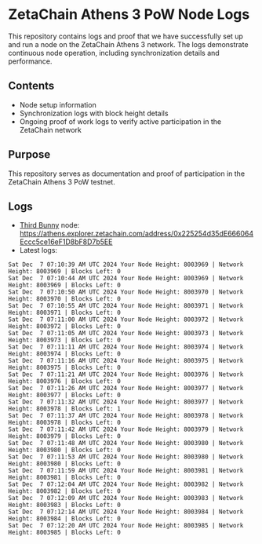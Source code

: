 # ZetaChain Athens 3 PoW Node Logs
This repository contains logs and proof that we have successfully set up and run a node on the ZetaChain Athens 3 network. The logs demonstrate continuous node operation, including synchronization details and performance.

## Contents
- Node setup information
- Synchronization logs with block height details
- Ongoing proof of work logs to verify active participation in the ZetaChain network

## Purpose
This repository serves as documentation and proof of participation in the ZetaChain Athens 3 PoW testnet.

## Logs

- [Third Bunny](https://thirdbunny.xyz/) node: https://athens.explorer.zetachain.com/address/0x225254d35dE666064Eccc5ce16eF1D8bF8D7b5EE
- Latest logs:
```
Sat Dec  7 07:10:39 AM UTC 2024 Your Node Height: 8003969 | Network Height: 8003969 | Blocks Left: 0
Sat Dec  7 07:10:44 AM UTC 2024 Your Node Height: 8003969 | Network Height: 8003969 | Blocks Left: 0
Sat Dec  7 07:10:50 AM UTC 2024 Your Node Height: 8003970 | Network Height: 8003970 | Blocks Left: 0
Sat Dec  7 07:10:55 AM UTC 2024 Your Node Height: 8003971 | Network Height: 8003971 | Blocks Left: 0
Sat Dec  7 07:11:00 AM UTC 2024 Your Node Height: 8003972 | Network Height: 8003972 | Blocks Left: 0
Sat Dec  7 07:11:05 AM UTC 2024 Your Node Height: 8003973 | Network Height: 8003973 | Blocks Left: 0
Sat Dec  7 07:11:11 AM UTC 2024 Your Node Height: 8003974 | Network Height: 8003974 | Blocks Left: 0
Sat Dec  7 07:11:16 AM UTC 2024 Your Node Height: 8003975 | Network Height: 8003975 | Blocks Left: 0
Sat Dec  7 07:11:21 AM UTC 2024 Your Node Height: 8003976 | Network Height: 8003976 | Blocks Left: 0
Sat Dec  7 07:11:26 AM UTC 2024 Your Node Height: 8003977 | Network Height: 8003977 | Blocks Left: 0
Sat Dec  7 07:11:32 AM UTC 2024 Your Node Height: 8003977 | Network Height: 8003978 | Blocks Left: 1
Sat Dec  7 07:11:37 AM UTC 2024 Your Node Height: 8003978 | Network Height: 8003978 | Blocks Left: 0
Sat Dec  7 07:11:42 AM UTC 2024 Your Node Height: 8003979 | Network Height: 8003979 | Blocks Left: 0
Sat Dec  7 07:11:48 AM UTC 2024 Your Node Height: 8003980 | Network Height: 8003980 | Blocks Left: 0
Sat Dec  7 07:11:53 AM UTC 2024 Your Node Height: 8003980 | Network Height: 8003980 | Blocks Left: 0
Sat Dec  7 07:11:59 AM UTC 2024 Your Node Height: 8003981 | Network Height: 8003981 | Blocks Left: 0
Sat Dec  7 07:12:04 AM UTC 2024 Your Node Height: 8003982 | Network Height: 8003982 | Blocks Left: 0
Sat Dec  7 07:12:09 AM UTC 2024 Your Node Height: 8003983 | Network Height: 8003983 | Blocks Left: 0
Sat Dec  7 07:12:14 AM UTC 2024 Your Node Height: 8003984 | Network Height: 8003984 | Blocks Left: 0
Sat Dec  7 07:12:20 AM UTC 2024 Your Node Height: 8003985 | Network Height: 8003985 | Blocks Left: 0
```
